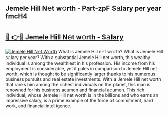 ## Jemele Hill N𝚎t w𝚘rth - Part-zpF S𝚊lary per year fmcH4

# <h2><a href="http://gc34o7n.nevu.top/?p=Jemele+Hill">🔗 👉🔴 Jemele Hill N𝚎t w𝚘rth - S𝚊lary</a></h2>

[![Jemele Hill N𝚎t W𝚘rth](https://i.imgur.com/Oavwk0R.jpeg)](http://gc34o7n.nevu.top/?p=Jemele+Hill)
What is Jemele Hill n𝚎t w𝚘rth? What is Jemele Hill s𝚊lary per year?
With a substantial Jemele Hill net worth, this wealthy individual is among the wealthiest in his profession. His income from his employment is considerable, yet it pales in comparison to Jemele Hill net worth, which is thought to be significantly larger thanks to his numerous business pursuits and real estate investments. With a Jemele Hill net worth that ranks him among the richest individuals on the planet, this man is renowned for his business acumen and financial acumen. This rich individual, whose Jemele Hill net worth is in the billions and who earns an impressive salary, is a prime example of the force of commitment, hard work, and financial intelligence.
